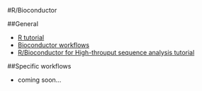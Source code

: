 #R/Bioconductor

##General
* [R tutorial](http://cyclismo.org/tutorial/R/)
* [Bioconductor workflows](http://bioconductor.org/help/workflows/)
* [R/Bioconductor for High-throuput sequence analysis tutorial](http://www.bioconductor.org/help/course-materials/2013/GenentechMay2013/Genentech2013.pdf)

##Specific workflows
* coming soon...

